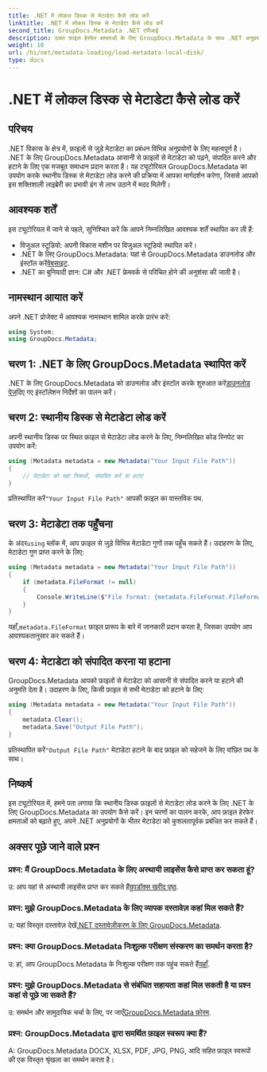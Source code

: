 ```yaml
---
title: .NET में लोकल डिस्क से मेटाडेटा कैसे लोड करें
linktitle: .NET में लोकल डिस्क से मेटाडेटा कैसे लोड करें
second_title: GroupDocs.Metadata .NET एपीआई
description: उन्नत फ़ाइल हेरफेर क्षमताओं के लिए GroupDocs.Metadata के साथ .NET अनुप्रयोगों में फ़ाइल मेटाडेटा को आसानी से प्रबंधित करें।
weight: 10
url: /hi/net/metadata-loading/load-metadata-local-disk/
type: docs
---
```

# .NET में लोकल डिस्क से मेटाडेटा कैसे लोड करें

## परिचय
.NET विकास के क्षेत्र में, फ़ाइलों से जुड़े मेटाडेटा का प्रबंधन विभिन्न अनुप्रयोगों के लिए महत्वपूर्ण है। .NET के लिए GroupDocs.Metadata आसानी से फ़ाइलों से मेटाडेटा को पढ़ने, संपादित करने और हटाने के लिए एक मजबूत समाधान प्रदान करता है। यह ट्यूटोरियल GroupDocs.Metadata का उपयोग करके स्थानीय डिस्क से मेटाडेटा लोड करने की प्रक्रिया में आपका मार्गदर्शन करेगा, जिससे आपको इस शक्तिशाली लाइब्रेरी का प्रभावी ढंग से लाभ उठाने में मदद मिलेगी।
## आवश्यक शर्तें
इस ट्यूटोरियल में जाने से पहले, सुनिश्चित करें कि आपने निम्नलिखित आवश्यक शर्तें स्थापित कर ली हैं:
- विजुअल स्टूडियो: अपनी विकास मशीन पर विजुअल स्टूडियो स्थापित करें।
-  .NET के लिए GroupDocs.Metadata: यहां से GroupDocs.Metadata डाउनलोड और इंस्टॉल करें[वेबसाइट](https://releases.groupdocs.com/metadata/net/).
- .NET का बुनियादी ज्ञान: C# और .NET फ्रेमवर्क से परिचित होने की अनुशंसा की जाती है।

## नामस्थान आयात करें
अपने .NET प्रोजेक्ट में आवश्यक नामस्थान शामिल करके प्रारंभ करें:
```csharp
using System;
using GroupDocs.Metadata;
```
## चरण 1: .NET के लिए GroupDocs.Metadata स्थापित करें
 .NET के लिए GroupDocs.Metadata को डाउनलोड और इंस्टॉल करके शुरुआत करें[डाउनलोड पेज](https://releases.groupdocs.com/metadata/net/)दिए गए इंस्टॉलेशन निर्देशों का पालन करें।
## चरण 2: स्थानीय डिस्क से मेटाडेटा लोड करें
अपनी स्थानीय डिस्क पर स्थित फ़ाइल से मेटाडेटा लोड करने के लिए, निम्नलिखित कोड स्निपेट का उपयोग करें:
```csharp
using (Metadata metadata = new Metadata("Your Input File Path"))
{
    // मेटाडेटा को यहां निकालें, संपादित करें या हटाएं
}
```
 प्रतिस्थापित करें`"Your Input File Path"` आपकी फ़ाइल का वास्तविक पथ.
## चरण 3: मेटाडेटा तक पहुँचना
 के अंदर`using` ब्लॉक में, आप फ़ाइल से जुड़े विभिन्न मेटाडेटा गुणों तक पहुँच सकते हैं। उदाहरण के लिए, मेटाडेटा गुण प्राप्त करने के लिए:
```csharp
using (Metadata metadata = new Metadata("Your Input File Path"))
{
    if (metadata.FileFormat != null)
    {
        Console.WriteLine($"File format: {metadata.FileFormat.FileFormatType}");
    }
}
```
 यहाँ,`metadata.FileFormat` फ़ाइल प्रारूप के बारे में जानकारी प्रदान करता है, जिसका उपयोग आप आवश्यकतानुसार कर सकते हैं।
## चरण 4: मेटाडेटा को संपादित करना या हटाना
GroupDocs.Metadata आपको फ़ाइलों से मेटाडेटा को आसानी से संपादित करने या हटाने की अनुमति देता है। उदाहरण के लिए, किसी फ़ाइल से सभी मेटाडेटा को हटाने के लिए:
```csharp
using (Metadata metadata = new Metadata("Your Input File Path"))
{
    metadata.Clear();
    metadata.Save("Output File Path");
}
```
 प्रतिस्थापित करें`"Output File Path"` मेटाडेटा हटाने के बाद फ़ाइल को सहेजने के लिए वांछित पथ के साथ।

## निष्कर्ष
इस ट्यूटोरियल में, हमने पता लगाया कि स्थानीय डिस्क फ़ाइलों से मेटाडेटा लोड करने के लिए .NET के लिए GroupDocs.Metadata का उपयोग कैसे करें। इन चरणों का पालन करके, आप फ़ाइल हेरफेर क्षमताओं को बढ़ाते हुए, अपने .NET अनुप्रयोगों के भीतर मेटाडेटा को कुशलतापूर्वक प्रबंधित कर सकते हैं।

## अक्सर पूछे जाने वाले प्रश्न
### प्रश्न: मैं GroupDocs.Metadata के लिए अस्थायी लाइसेंस कैसे प्राप्त कर सकता हूं?
 उ: आप यहां से अस्थायी लाइसेंस प्राप्त कर सकते हैं[ग्रुपडॉक्स खरीद पृष्ठ](https://purchase.groupdocs.com/temporary-license/).
### प्रश्न: मुझे GroupDocs.Metadata के लिए व्यापक दस्तावेज़ कहां मिल सकते हैं?
 उ: यहां विस्तृत दस्तावेज़ देखें[.NET दस्तावेज़ीकरण के लिए GroupDocs.Metadata](https://tutorials.groupdocs.com/metadata/net/).
### प्रश्न: क्या GroupDocs.Metadata निःशुल्क परीक्षण संस्करण का समर्थन करता है?
 उ: हां, आप GroupDocs.Metadata के निःशुल्क परीक्षण तक पहुंच सकते हैं[यहाँ](https://releases.groupdocs.com/).
### प्रश्न: मुझे GroupDocs.Metadata से संबंधित सहायता कहां मिल सकती है या प्रश्न कहां से पूछे जा सकते हैं?
 उ: समर्थन और सामुदायिक चर्चा के लिए, पर जाएँ[GroupDocs.Metadata फ़ोरम](https://forum.groupdocs.com/c/metadata/14).
### प्रश्न: GroupDocs.Metadata द्वारा समर्थित फ़ाइल स्वरूप क्या हैं?
A: GroupDocs.Metadata DOCX, XLSX, PDF, JPG, PNG, आदि सहित फ़ाइल स्वरूपों की एक विस्तृत श्रृंखला का समर्थन करता है।